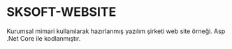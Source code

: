# SKSOFT-WEBSITE
Kurumsal mimari kullanılarak hazırlanmış yazılım şirketi web site örneği. Asp .Net Core ile kodlanmıştır.

